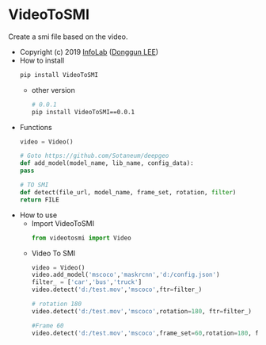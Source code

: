 # VideoToSMI
Create a smi file based on the video.

- Copyright (c) 2019 [InfoLab](http://infolab.kunsan.ac.kr) ([Donggun LEE](http://duration.digimoon.net))
- How to install
    ```bash
    pip install VideoToSMI
    ```
    - other version
        ```bash
        # 0.0.1
        pip install VideoToSMI==0.0.1
        ```
- Functions
    ```python
    video = Video()

    # Goto https://github.com/Sotaneum/deepgeo
    def add_model(model_name, lib_name, config_data):
    pass

    # TO SMI
    def detect(file_url, model_name, frame_set, rotation, filter)
    return FILE
    ```
- How to use
    - Import VideoToSMI
        ```python
        from videotosmi import Video
        ```
    - Video To SMI
        ```python
        video = Video()
        video.add_model('mscoco','maskrcnn','d:/config.json')
        filter_ = ['car','bus','truck']
        video.detect('d:/test.mov','mscoco',ftr=filter_)

        # rotation 180
        video.detect('d:/test.mov','mscoco',rotation=180, ftr=filter_)

        #Frame 60
        video.detect('d:/test.mov','mscoco',frame_set=60,rotation=180, ftr=filter_)
        ```